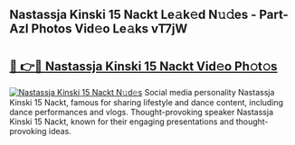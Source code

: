 ## Nastassja Kinski 15 Nackt Le𝚊k𝚎d N𝚞𝚍es - Part-AzI Photos Vid𝚎o Le𝚊ks vT7jW

# <h2><a href="http://fb99ar.evod.top/?m=Nastassja+Kinski+15+Nackt">🔗 👉🔴 Nastassja Kinski 15 Nackt Vid𝚎o Ph𝚘t𝚘s</a></h2>

[![Nastassja Kinski 15 Nackt N𝚞d𝚎s](https://i.imgur.com/8V9OHl7.gif)](http://fb99ar.evod.top/?m=Nastassja+Kinski+15+Nackt)
Social media personality Nastassja Kinski 15 Nackt, famous for sharing lifestyle and dance content, including dance performances and vlogs. Thought-provoking speaker Nastassja Kinski 15 Nackt, known for their engaging presentations and thought-provoking ideas. 
